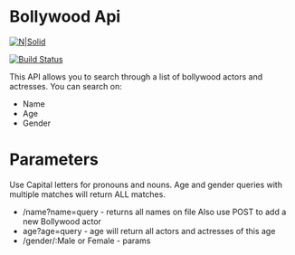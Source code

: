 # Bollywood Api

[![N|Solid](https://cldup.com/dTxpPi9lDf.thumb.png)](https://nodesource.com/products/nsolid)

[![Build Status](https://travis-ci.org/joemccann/dillinger.svg?branch=master)](https://travis-ci.org/joemccann/dillinger)

This API allows you to search through a list of bollywood actors and actresses. You can search on:

- Name
- Age
- Gender

# Parameters

Use Capital letters for pronouns and nouns.
Age and gender queries with multiple matches will return ALL matches.

- /name?name=query - returns all names on file Also use POST to add a new Bollywood actor
- age?age=query - age will return all actors and actresses of this age
- /gender/:Male or Female - params
